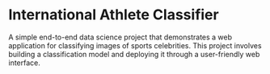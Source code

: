 # International Athlete Classifier
A simple end-to-end data science project that demonstrates a web application for classifying images of sports celebrities. This project involves building a classification model and deploying it through a user-friendly web interface.
